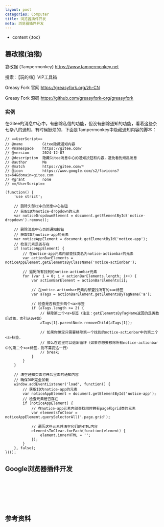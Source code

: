 ```yaml
---
layout: post
categories: Computer
title: 浏览器插件开发
meta: 浏览器插件开发
---
```

* content
{:toc}

## 篡改猴(油猴)

篡改猴 (Tampermonkey)  <https://www.tampermonkey.net>

搜索：【玩的嗨】VIP工具箱

Greasy Fork 官网 <https://greasyfork.org/zh-CN>

Greasy Fork 源码 <https://github.com/greasyfork-org/greasyfork>


### 实例

在Gitee的消息中心中，有删除私信的功能，但没有删除通知的功能，看着这些杂七杂八的通知，有时候挺烦的，下面是Tampermonkey中隐藏通知内容的脚本：

```
// ==UserScript==
// @name         Gitee隐藏通知内容
// @namespace    https://gitee.com/
// @version      2024-12-07
// @description  隐藏Gitee消息中心的通知按钮和内容，避免看到烦乱消息
// @author       Me
// @match        https://gitee.com/*
// @icon         https://www.google.com/s2/favicons?sz=64&domain=gitee.com
// @grant        none
// ==/UserScript==

(function() {
    'use strict';

    // 删除头部栏中的消息中心按钮
    // 获取ID为notice-dropdown的元素
    var noticeDropdownElement = document.getElementById('notice-dropdown').remove();

    // 删除消息中心页的通知按钮
    // 获取ID为notice-app的元素
    var noticeAppElement = document.getElementById('notice-app');
    // 检查元素是否存在
    if (noticeAppElement) {
        // 在notice-app元素内部查找类名为notice-actionbar的元素
        var actionBarElements = noticeAppElement.getElementsByClassName('notice-actionbar');

        // 遍历所有找到的notice-actionbar元素
        for (var i = 0; i < actionBarElements.length; i++) {
            var actionBarElement = actionBarElements[i];

            // 在notice-actionbar元素内部查找所有的<a>标签
            var aTags = actionBarElement.getElementsByTagName('a');

            // 检查是否有至少两个<a>标签
            if (aTags.length >= 2) {
                // 移除第二个<a>标签（注意：getElementsByTagName返回的是类数组对象，索引从0开始）
                aTags[1].parentNode.removeChild(aTags[1]);

                // 如果你确定只需要移除第一个找到的notice-actionbar中的第二个<a>标签，
                // 那么在这里可以退出循环（如果你想要移除所有notice-actionbar中的第二个<a>标签，则不需要这一行）
                // break;
            }
        }
    }

    // 清空通知页面打开后里面的通知内容
    // 确保DOM完全加载
    window.addEventListener('load', function() {
        // 获取ID为notice-app的元素
        var noticeAppElement = document.getElementById('notice-app');
        // 检查元素是否存在
        if (noticeAppElement) {
            // 在notice-app元素内部查找同时拥有page和grid类的元素
            var elementsToClear = noticeAppElement.querySelectorAll('.page.grid');

            // 遍历这些元素并清空它们的HTML内容
            elementsToClear.forEach(function(element) {
                element.innerHTML = '';
            });
        }
    }, false);
})();
```







## Google浏览器插件开发








<br/><br/><br/><br/><br/>
## 参考资料





